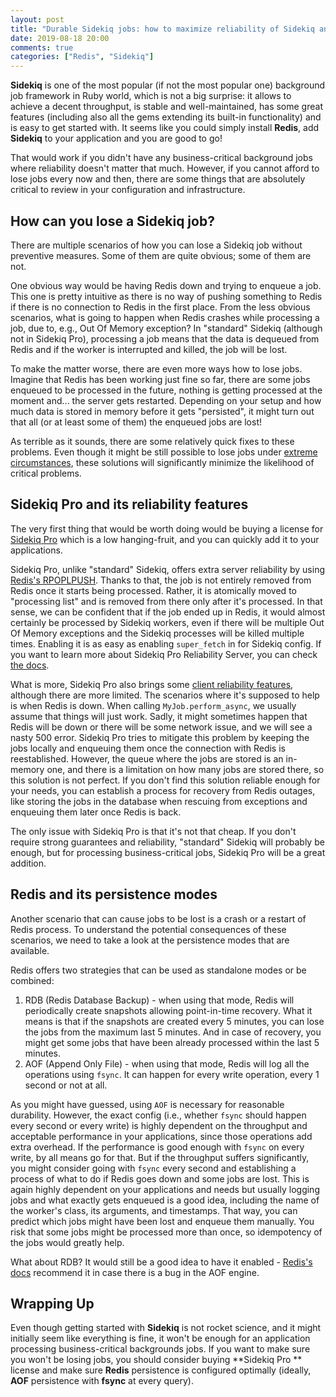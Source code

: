 ```yaml
---
layout: post
title: "Durable Sidekiq jobs: how to maximize reliability of Sidekiq and Redis"
date: 2019-08-18 20:00
comments: true
categories: ["Redis", "Sidekiq"]
---
```


**Sidekiq** is one of the most popular (if not the most popular one) background job framework in Ruby world, which is not a big surprise: it allows to achieve a decent throughput, is stable and well-maintained, has some great features (including also all the gems extending its built-in functionality) and is easy to get started with. It seems like you could simply install **Redis**, add **Sidekiq** to your application and you are good to go!

That would work if you didn't have any business-critical background jobs where reliability doesn't matter that much. However, if you cannot afford to lose jobs every now and then, there are some things that are absolutely critical to review in your configuration and infrastructure.

## How can you lose a Sidekiq job?

There are multiple scenarios of how you can lose a Sidekiq job without preventive measures. Some of them are quite obvious; some of them are not.

One obvious way would be having Redis down and trying to enqueue a job. This one is pretty intuitive as there is no way of pushing something to Redis if there is no connection to Redis in the first place. From the less obvious scenarios, what is going to happen when Redis crashes while processing a job, due to, e.g., Out Of Memory exception? In "standard" Sidekiq (although not in Sidekiq Pro), processing a job means that the data is dequeued from Redis and if the worker is interrupted and killed, the job will be lost.

To make the matter worse, there are even more ways how to lose jobs. Imagine that Redis has been working just fine so far, there are some jobs enqueued to be processed in the future, nothing is getting processed at the moment and... the server gets restarted. Depending on your setup and how much data is stored in memory before it gets "persisted", it might turn out that all (or at least some of them) the enqueued jobs are lost!

As terrible as it sounds, there are some relatively quick fixes to these problems. Even though it might be still possible to lose jobs under [extreme circumstances](https://subscription.packtpub.com/book/big_data_and_business_intelligence/9781783280216/1/ch01lvl1sec16/dealing-with-aof-corruption-intermediate), these solutions will significantly minimize the likelihood of critical problems.

## Sidekiq Pro and its reliability features

The very first thing that would be worth doing would be buying a license for [Sidekiq Pro](https://sidekiq.org/products/pro.html) which is a low hanging-fruit, and you can quickly add it to your applications.

Sidekiq Pro, unlike "standard" Sidekiq, offers extra server reliability by using [Redis's RPOPLPUSH](https://redis.io/commands/rpoplpush). Thanks to that, the job is not entirely removed from Redis once it starts being processed. Rather, it is atomically moved to "processing list" and is removed from there only after it's processed. In that sense, we can be confident that if the job ended up in Redis, it would almost certainly be processed by Sidekiq workers, even if there will be multiple Out Of Memory exceptions and the Sidekiq processes will be killed multiple times. Enabling it is as easy as enabling `super_fetch` in for Sidekiq config. If you want to learn more about Sidekiq Pro Reliability Server, you can check [the docs](https://github.com/mperham/sidekiq/wiki/Pro-Reliability-Server).

What is more, Sidekiq Pro also brings some [client reliability features](https://github.com/mperham/sidekiq/wiki/Pro-Reliability-Client), although there are more limited. The scenarios where it's supposed to help is when Redis is down. When calling `MyJob.perform_async`, we usually assume that things will just work. Sadly, it might sometimes happen that Redis will be down or there will be some network issue, and we will see a nasty 500 error. Sidekiq Pro tries to mitigate this problem by keeping the jobs locally and enqueuing them once the connection with Redis is reestablished. However, the queue where the jobs are stored is an in-memory one, and there is a limitation on how many jobs are stored there, so this solution is not perfect. If you don't find this solution reliable enough for your needs, you can establish a process for recovery from Redis outages, like storing the jobs in the database when rescuing from exceptions and enqueuing them later once Redis is back.

The only issue with Sidekiq Pro is that it's not that cheap. If you don't require strong guarantees and reliability, "standard" Sidekiq will probably be enough, but for processing business-critical jobs, Sidekiq Pro will be a great addition.

## Redis and its persistence modes

Another scenario that can cause jobs to be lost is a crash or a restart of Redis process. To understand the potential consequences of these scenarios, we need to take a look at the persistence modes that are available.

Redis offers two strategies that can be used as standalone modes or be combined:

1. RDB (Redis Database Backup) - when using that mode, Redis will periodically create snapshots allowing point-in-time recovery. What it means is that if the snapshots are created every 5 minutes, you can lose the jobs from the maximum last 5 minutes. And in case of recovery, you might get some jobs that have been already processed within the last 5 minutes.
2. AOF (Append Only File) - when using that mode, Redis will log all the operations using `fsync`. It can happen for every write operation, every 1 second or not at all.

As you might have guessed, using `AOF` is necessary for reasonable durability. However, the exact config (i.e., whether `fsync` should happen every second or every write) is highly dependent on the throughput and acceptable performance in your applications, since those operations add extra overhead. If the performance is good enough with `fsync` on every write, by all means go for that. But if the throughput suffers significantly, you might consider going with `fsync` every second and establishing a process of what to do if Redis goes down and some jobs are lost. This is again highly dependent on your applications and needs but usually logging jobs and what exactly gets enqueued is a good idea, including the name of the worker's class, its arguments, and timestamps. That way, you can predict which jobs might have been lost and enqueue them manually. You risk that some jobs might be processed more than once, so idempotency of the jobs would greatly help.

What about RDB? It would still be a good idea to have it enabled -  [Redis's docs](https://redis.io/topics/persistence#ok-so-what-should-i-use) recommend it in case there is a bug in the AOF engine.

## Wrapping Up

Even though getting started with **Sidekiq** is not rocket science, and it might initially seem like everything is fine, it won't be enough for an application processing business-critical backgrounds jobs. If you want to make sure you won't be losing jobs, you should consider buying **Sidekiq Pro ** license and make sure **Redis** persistence is configured optimally (ideally, **AOF** persistence with **fsync** at every query).
